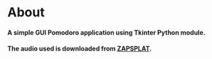 # About
#### A simple GUI Pomodoro application using Tkinter Python module.
#### The audio used is downloaded from [ZAPSPLAT].
[ZAPSPLAT]: https://www.zapsplat.com